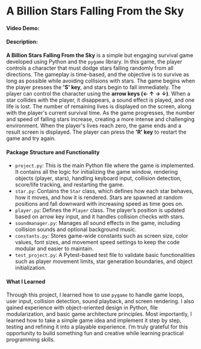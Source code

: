 # A Billion Stars Falling From the Sky

#### Video Demo: <URL HERE>
#### Description:
**A Billion Stars Falling From the Sky** is a simple but engaging survival game developed using Python and the `pygame` library. In this game, the player controls a character that must dodge stars falling randomly from all directions. The gameplay is time-based, and the objective is to survive as long as possible while avoiding collisions with stars.
The game begins when the player presses the **'S' key**, and stars begin to fall immediately. The player can control the character using the **arrow keys (← ↑ → ↓)**. When a star collides with the player, it disappears, a sound effect is played, and one life is lost. The number of remaining lives is displayed on the screen, along with the player's current survival time.
As the game progresses, the number and speed of falling stars increase, creating a more intense and challenging environment. When the player's lives reach zero, the game ends and a result screen is displayed. The player can press the **'R' key** to restart the game and try again.

#### Package Structure and Functionality
- `project.py`: This is the main Python file where the game is implemented. It contains all the logic for initializing the game window, rendering objects (player, stars), handling keyboard input, collision detection, score/life tracking, and restarting the game.
- `star.py`: Contains the `Star` class, which defines how each star behaves, how it moves, and how it is rendered. Stars are spawned at random positions and fall downward with increasing speed as time goes on.
- `player.py`: Defines the `Player` class. The player’s position is updated based on arrow key input, and it handles collision checks with stars.
- `soundmanager.py`: Manages all sound effects in the game, including collision sounds and optional background music.
- `constants.py`: Stores game-wide constants such as screen size, color values, font sizes, and movement speed settings to keep the code modular and easier to maintain.
- `test_project.py`: A Pytest-based test file to validate basic functionalities such as player movement limits, star generation boundaries, and object initialization.

#### What I Learned
Through this project, I learned how to use `pygame` to handle game loops, user input, collision detection, sound playback, and screen rendering. I also gained experience with object-oriented design in Python, file modularization, and basic game architecture principles.
Most importantly, I learned how to take a simple game idea and implement it step by step, testing and refining it into a playable experience. I’m truly grateful for this opportunity to build something fun and creative while learning practical programming skills.

